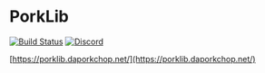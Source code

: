 # PorkLib

[![Build Status](https://jenkins.daporkchop.net/job/PorkStudios/job/PorkLib/job/development/badge/icon)](https://jenkins.daporkchop.net/job/PorkStudios/job/PorkLib/)
[![Discord](https://img.shields.io/discord/428813657816956929.svg)](https://discord.gg/FrBHHCk)

[https://porklib.daporkchop.net/](https://porklib.daporkchop.net/)
